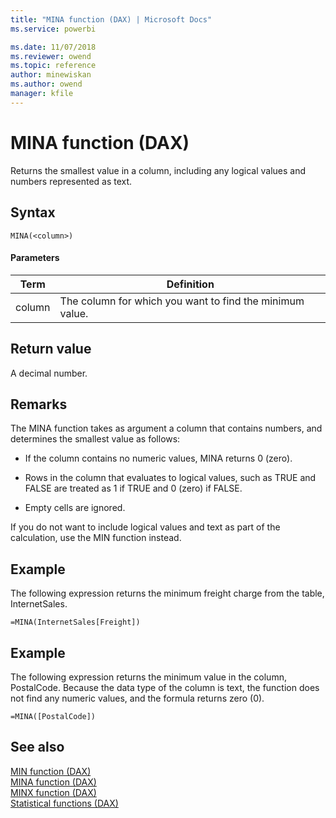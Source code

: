 ```yaml
---
title: "MINA function (DAX) | Microsoft Docs"
ms.service: powerbi 

ms.date: 11/07/2018
ms.reviewer: owend
ms.topic: reference
author: minewiskan
ms.author: owend
manager: kfile
---
```

# MINA function (DAX)
Returns the smallest value in a column, including any logical values and numbers represented as text.  
  
## Syntax  
  
```dax
MINA(<column>)  
```
  
#### Parameters  
  
|Term|Definition|  
|--------|--------------|  
|column|The column for which you want to find the minimum value.|  
  
## Return value  
A decimal number.  
  
## Remarks  
The MINA function takes as argument a column that contains numbers, and determines the smallest value as follows:  
  
-   If the column contains no numeric values, MINA returns 0 (zero).  
  
-   Rows in the column that evaluates to logical values, such as TRUE and FALSE are treated as 1 if TRUE and 0 (zero) if FALSE.  
  
-   Empty cells are ignored.  
  
If you do not want to include logical values and text as part of the calculation, use the MIN function instead.  
  
## Example  
The following expression returns the minimum freight charge from the table, InternetSales.  
  
```dax
=MINA(InternetSales[Freight])  
```
  
## Example  
The following expression returns the minimum value in the column, PostalCode. Because the data type of the column is text, the function does not find any numeric values, and the formula returns zero (0).  
  
```dax
=MINA([PostalCode])  
```
  
## See also  
[MIN function &#40;DAX&#41;](min-function-dax.md)  
[MINA function &#40;DAX&#41;](mina-function-dax.md)  
[MINX function &#40;DAX&#41;](minx-function-dax.md)  
[Statistical functions &#40;DAX&#41;](statistical-functions-dax.md)  
  
